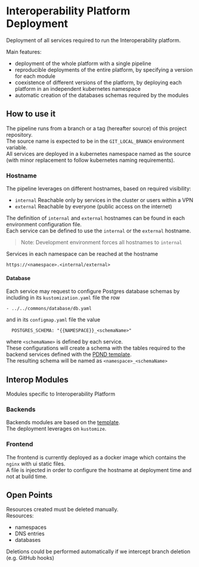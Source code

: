 # Interoperability Platform Deployment
Deployment of all services required to run the Interoperability platform.

Main features:
- deployment of the whole platform with a single pipeline
- reproducible deployments of the entire platform, by specifying a version for each module
- coexistence of different versions of the platform, by deploying each platform in an independent kubernetes namespace
- automatic creation of the databases schemas required by the modules


## How to use it
The pipeline runs from a branch or a tag (hereafter source) of this project repository.\
The source name is expected to be in the `GIT_LOCAL_BRANCH` environment variable.\
All services are deployed in a kubernetes namespace named as the source (with minor replacement to follow kubernetes naming requirements).

### Hostname
The pipeline leverages on different hostnames, based on required visibility:
- `internal` Reachable only by services in the cluster or users within a VPN
- `external` Reachable by everyone (public access on the internet)

The definition of `internal` and `external` hostnames can be found in each environment configuration file.\
Each service can be defined to use the `internal` or the `external` hostname.
> Note: Development environment forces all hostnames to `internal`

Services in each namespace can be reached at the hostname
```
https://<namespace>.<internal/external>
```


#### Database
Each service may request to configure Postgres database schemas by including in its `kustomization.yaml` file the row
```
- ../../commons/database/db.yaml
```
and in its `configmap.yaml` file the value
```
  POSTGRES_SCHEMA: "{{NAMESPACE}}_<schemaName>"
```
where `<schemaName>` is defined by each service.\
These configurations will create a schema with the tables required to the backend services defined with the [PDND template](https://github.com/pagopa/pdnd-uservice-rest-template).\
The resulting schema will be named as
`<namespace>_<schemaName>`

## Interop Modules
Modules specific to Interoperability Platform

### Backends
Backends modules are based on the [template](https://github.com/pagopa/pdnd-uservice-rest-template).\
The deployment leverages on `kustomize`.

### Frontend
The frontend is currently deployed as a docker image which contains the `nginx` with ui static files.\
A file is injected in order to configure the hostname at deployment time and not at build time.

## Open Points
Resources created must be deleted manually.\
Resources:
- namespaces
- DNS entries
- databases

Deletions could be performed automatically if we intercept branch deletion (e.g. GitHub hooks)
